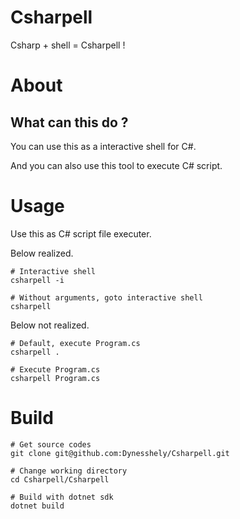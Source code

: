 ﻿# Csharpell

Csharp + shell = Csharpell !

# About

## What can this do ?

You can use this as a interactive shell for C#.

And you can also use this tool to execute C# script.

# Usage

Use this as C# script file executer.

Below realized.

```shell
# Interactive shell
csharpell -i

# Without arguments, goto interactive shell
csharpell
```

Below not realized.

```shell
# Default, execute Program.cs
csharpell .

# Execute Program.cs
csharpell Program.cs
```

# Build

```shell
# Get source codes
git clone git@github.com:Dynesshely/Csharpell.git

# Change working directory
cd Csharpell/Csharpell

# Build with dotnet sdk
dotnet build
```

